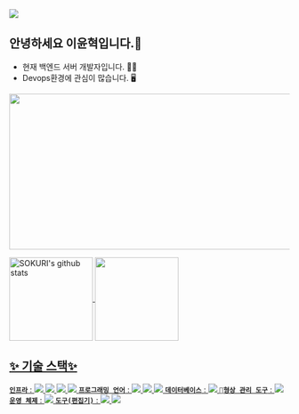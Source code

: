   <img src="https://capsule-render.vercel.app/api?type=Waving&color=gradient&height=200&section=header&text=Leeyunhyuk%20GitHub&fontSize=70" />
  
## 안녕하세요 이윤혁입니다.👋


- 현재 백엔드 서버 개발자입니다. 👨‍💻
- Devops환경에 관심이 많습니다. 🖥️

<img src="https://user-images.githubusercontent.com/95832831/204823699-39eddc8c-1f16-4f6f-a2e2-8d4fffc9ee27.png" width="840" height="280"/>



<a href="https://github.com/leeyunhyuk"><img align="center" style="height:150px;" src="https://github-readme-stats.vercel.app/api?username=leeyunhyuk&show_icons=true&theme=nord&hide_border=true" alt="SOKURI's github stats" /> <a href="https://github.com/leeyunhyuk"><img align="center" style="height:150px;" src="https://github-readme-stats.vercel.app/api/top-langs/?username=leeyunhyuk&layout=compact&theme=nord&hide_border=true" />
  

  
## ✨ 기술 스택✨
  
__`인프라`__ :  <img src="https://img.shields.io/badge/Kubernetes-white?style=flat-square&logo=kubernetes&logoColor=326CE5"/> <img src="https://img.shields.io/badge/Docker-white?style=flat-square&logo=Docker&logoColor=2496ED"/> <img src="https://img.shields.io/badge/ArgoCD-white?style=flat-square&logo=Argo&logoColor=EF7B4D"/> <img src="https://img.shields.io/badge/Jenkins-white?style=flat-square&logo=Jenkins&logoColor=D24939"/>
__`프로그래밍 언어`__ : <img src="https://img.shields.io/badge/Golang-white?style=flat-square&logo=Go&logoColor=00ADD8"/> <img src="https://img.shields.io/badge/C++-white?style=flat-square&logo=Cplusplus&logoColor=00599C"/> <img src="https://img.shields.io/badge/Python-white?style=flat-square&logo=Python&logoColor=3776AB"/>
__`데이터베이스`__ : <img src="https://img.shields.io/badge/MySQL-white?style=flat-square&logo=MySQL&logoColor=4479A1"/>
__`형상 관리 도구`__ :  <img src="https://img.shields.io/badge/Git-white?style=flat-square&logo=Git&logoColor=F05032"/>
__`운영 체제`__ :  <img src="https://img.shields.io/badge/Linux-white?style=flat-square&logo=Linux&logoColor=black"/>
__`도구(편집기)`__ : <img src="https://img.shields.io/badge/Vim-white?style=flat-square&logo=Vim&logoColor=019733"/> <img src="https://img.shields.io/badge/VS Code-white?style=flat-square&logo=VisualStudioCode&logoColor=007ACC"/>
